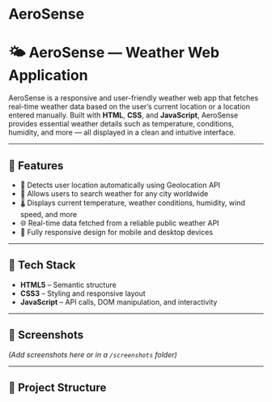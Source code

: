 # AeroSense
# 🌤️ AeroSense — Weather Web Application

AeroSense is a responsive and user-friendly weather web app that fetches real-time weather data based on the user’s current location or a location entered manually. Built with **HTML**, **CSS**, and **JavaScript**, AeroSense provides essential weather details such as temperature, conditions, humidity, and more — all displayed in a clean and intuitive interface.

---

## 🚀 Features

- 📍 Detects user location automatically using Geolocation API  
- 🔎 Allows users to search weather for any city worldwide  
- 🌡️ Displays current temperature, weather conditions, humidity, wind speed, and more  
- 🌐 Real-time data fetched from a reliable public weather API  
- 📱 Fully responsive design for mobile and desktop devices  

---

## 🧰 Tech Stack

- **HTML5** – Semantic structure  
- **CSS3** – Styling and responsive layout  
- **JavaScript** – API calls, DOM manipulation, and interactivity  

---

## 📸 Screenshots

*(Add screenshots here or in a `/screenshots` folder)*

---

## 📂 Project Structure

